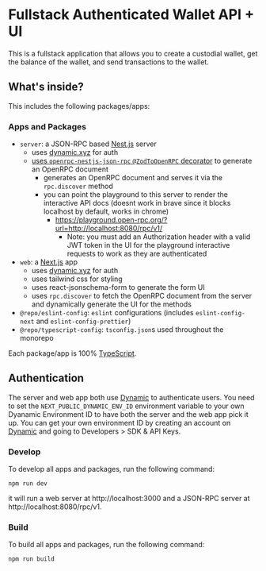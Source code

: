 # Fullstack Authenticated Wallet API + UI

This is a fullstack application that allows you to create a custodial wallet, get the balance of the wallet, and send transactions to the wallet.

## What's inside?

This includes the following packages/apps:

### Apps and Packages

- `server`: a JSON-RPC based [Nest.js](https://nestjs.com/) server
    - uses [dynamic.xyz](https://dynamic.xyz/) for auth
    - [uses `openrpc-nestjs-json-rpc` `@ZodToOpenRPC` decorator](https://github.com/shanejonas/openrpc-nestjs-json-rpc/#zod-validation) to generate an OpenRPC document
        - generates an OpenRPC document and serves it via the `rpc.discover` method
        - you can point the playground to this server to render the interactive API docs (doesnt work in brave since it blocks localhost by default, works in chrome)
            - https://playground.open-rpc.org/?url=http://localhost:8080/rpc/v1/ 
                - Note: you must add an Authorization header with a valid JWT token in the UI for the playground interactive requests to work as they are authenticated
- `web`: a [Next.js](https://nextjs.org/) app
    - uses [dynamic.xyz](https://dynamic.xyz/) for auth
    - uses tailwind css for styling
    - uses react-jsonschema-form to generate the form UI
    - uses `rpc.discover` to fetch the OpenRPC document from the server and dynamically generate the UI for the methods
- `@repo/eslint-config`: `eslint` configurations (includes `eslint-config-next` and `eslint-config-prettier`)
- `@repo/typescript-config`: `tsconfig.json`s used throughout the monorepo

Each package/app is 100% [TypeScript](https://www.typescriptlang.org/).

## Authentication

The server and web app both use [Dynamic](https://dynamic.xyz/) to authenticate users. You need to set the `NEXT_PUBLIC_DYNAMIC_ENV_ID` environment variable to your own Dyanamic Environment ID to have both the server and the web app pick it up. You can get your own environment ID by creating an account on [Dynamic](https://dynamic.xyz/) and going to Developers > SDK & API Keys.


### Develop

To develop all apps and packages, run the following command:

```
npm run dev
```

it will run a web server at http://localhost:3000 and a JSON-RPC server at http://localhost:8080/rpc/v1.

### Build

To build all apps and packages, run the following command:

```
npm run build
```
